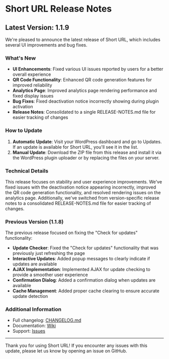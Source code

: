 # Short URL Release Notes

## Latest Version: 1.1.9

We're pleased to announce the latest release of Short URL, which includes several UI improvements and bug fixes.

### What's New

- **UI Enhancements**: Fixed various UI issues reported by users for a better overall experience
- **QR Code Functionality**: Enhanced QR code generation features for improved reliability
- **Analytics Page**: Improved analytics page rendering performance and fixed display issues
- **Bug Fixes**: Fixed deactivation notice incorrectly showing during plugin activation
- **Release Notes**: Consolidated to a single RELEASE-NOTES.md file for easier tracking of changes

### How to Update

1. **Automatic Update**: Visit your WordPress dashboard and go to Updates. If an update is available for Short URL, you'll see it in the list.
2. **Manual Update**: Download the ZIP file from this release and install it via the WordPress plugin uploader or by replacing the files on your server.

### Technical Details

This release focuses on stability and user experience improvements. We've fixed issues with the deactivation notice appearing incorrectly, improved the QR code generation functionality, and resolved rendering issues on the analytics page. Additionally, we've switched from version-specific release notes to a consolidated RELEASE-NOTES.md file for easier tracking of changes.

### Previous Version (1.1.8)

The previous release focused on fixing the "Check for updates" functionality:

- **Update Checker**: Fixed the "Check for updates" functionality that was previously just refreshing the page
- **Interactive Updates**: Added popup messages to clearly indicate if updates are available
- **AJAX Implementation**: Implemented AJAX for update checking to provide a smoother user experience
- **Confirmation Dialog**: Added a confirmation dialog when updates are available
- **Cache Management**: Added proper cache clearing to ensure accurate update detection

### Additional Information

- Full changelog: [CHANGELOG.md](https://github.com/tomrobak/short-url/blob/main/CHANGELOG.md)
- Documentation: [Wiki](https://github.com/tomrobak/short-url/wiki)
- Support: [Issues](https://github.com/tomrobak/short-url/issues)

---

Thank you for using Short URL! If you encounter any issues with this update, please let us know by opening an issue on GitHub. 